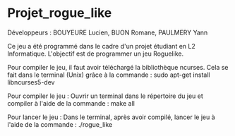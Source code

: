 # Projet_rogue_like

Développeurs :
  BOUYEURE Lucien,
  BUON Romane,
  PAULMERY Yann
 
Ce jeu a été programmé dans le cadre d'un projet étudiant en L2 Informatique.
L'objectif est de programmer un jeu Roguelike.

Pour compiler le jeu, il faut avoir téléchargé la bibliothèque ncurses. Cela se fait dans le terminal (Unix) grâce à la commande :
  sudo apt-get install libncurses5-dev

Pour compiler le jeu :
Ouvrir un terminal dans le répertoire du jeu et compiler à l'aide de la commande : make all

Pour lancer le jeu :
Dans le terminal, après avoir compilé, lancer le jeu à l'aide de la commande : ./rogue_like

